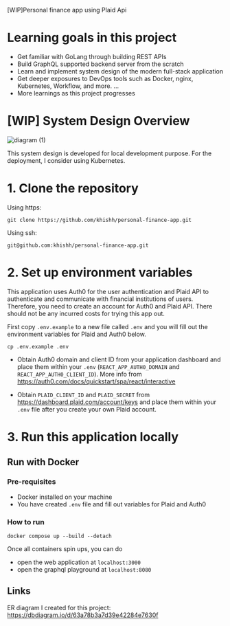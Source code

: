 [WIP]Personal finance app using Plaid Api


# Learning goals in this project

- Get familiar with GoLang through building REST APIs
- Build GraphQL supported backend server from the scratch
- Learn and implement system design of the modern full-stack application
- Get deeper exposures to DevOps tools such as Docker, nginx, Kubernetes, Workflow, and more.
...
- More learnings as this project progresses

# [WIP] System Design Overview

![diagram (1)](https://user-images.githubusercontent.com/60908906/210921954-5feb88c1-84e0-4ff8-8db1-c06ddff148eb.png)

This system design is developed for local development purpose. For the deployment, I consider using Kubernetes. 


# 1. Clone the repository

Using https:

```
git clone https://github.com/khishh/personal-finance-app.git
```

Using ssh:
```
git@github.com:khishh/personal-finance-app.git
```


# 2. Set up environment variables

This application uses Auth0 for the user authentication and Plaid API to authenticate and communicate with financial institutions of users. 
Therefore, you need to create an account for Auth0 and Plaid API. There should not be any incurred costs for trying this app out.

First copy `.env.example` to a new file called `.env` and you will fill out the environment variables for Plaid and Auth0 below. 

```
cp .env.example .env
```

- Obtain Auth0 domain and client ID from your application dashboard and place them within your `.env` (`REACT_APP_AUTH0_DOMAIN` and `REACT_APP_AUTH0_CLIENT_ID`). More info from https://auth0.com/docs/quickstart/spa/react/interactive

- Obtain `PLAID_CLIENT_ID` and `PLAID_SECRET` from https://dashboard.plaid.com/account/keys and place them within your `.env` file after you create your own Plaid account.

# 3. Run this application locally

## Run with Docker

### Pre-requisites

- Docker installed on your machine
- You have created `.env` file and fill out variables for Plaid and Auth0

### How to run

```
docker compose up --build --detach
```

Once all containers spin ups, you can do
- open the web application at `localhost:3000`
- open the graphql playground at `localhost:8080`


## Links
ER diagram I created for this project: https://dbdiagram.io/d/63a78b3a7d39e42284e7630f
